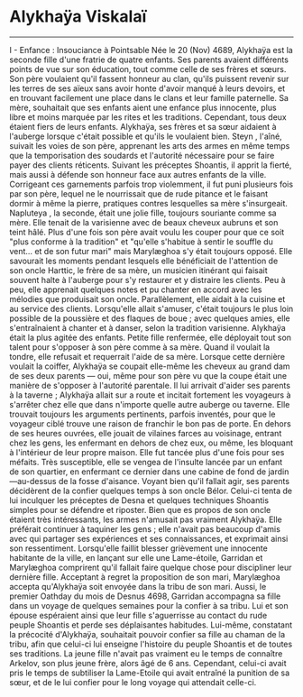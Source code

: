 # Alykhaÿa Viskalaï
---

I - Enfance : Insouciance à Pointsable
Née le 20 (Nov) 4689, Alykhaÿa est la seconde fille d'une fratrie de quatre enfants. Ses parents avaient différents points de vue sur son éducation, tout comme celle de ses frères et sœurs. Son père voulaient qu'il fassent honneur au clan, qu'ils puissent revenir sur les terres de ses aïeux sans avoir honte d'avoir manqué à leurs devoirs, et en trouvant facilement une place dans le clans et leur famille paternelle. Sa mère, souhaitait que ses enfants aient une enfance plus innocente, plus libre et moins marquée par les rites et les traditions. Cependant, tous deux étaient fiers de leurs enfants. Alykhaÿa, ses frères et sa sœur aidaient à l'auberge lorsque c'était possible et qu'ils le voulaient bien.
Steyn , l'aîné, suivait les voies de son père, apprenant les arts des armes en même temps que la temporisation des soudards et l'autorité nécessaire pour se faire payer des clients réticents. Suivant les préceptes Shoantis, il apprit la fierté, mais aussi à défende son honneur face aux autres enfants de la ville. Corrigeant ces garnements parfois trop violemment, il fut puni plusieurs fois par son père, lequel ne le nourrissait que de rude pitance et le faisant dormir à même la pierre, pratiques contres lesquelles sa mère s'insurgeait.
Napluteya , la seconde, était une jolie fille, toujours souriante comme sa mère. Elle tenait de la varisienne avec de beaux cheveux aubruns et son teint hâlé. Plus d'une fois son père avait voulu les couper pour que ce soit "plus conforme à la tradition" et "qu'elle s'habitue à sentir le souffle du vent… et de son futur mari" mais Marylæghoa s'y était toujours opposé. Elle savourait les moments pendant lesquels elle bénéficiait de l'attention de son oncle Harttic, le frère de sa mère, un musicien itinérant qui faisait souvent halte à l'auberge pour s'y restaurer et y distraire les clients. Peu à peu, elle apprenait quelques notes et pu chanter en accord avec les mélodies que produisait son oncle. Parallèlement, elle aidait à la cuisine et au service des clients. Lorsqu'elle allait s'amuser, c'était toujours le plus loin possible de la poussière et des flaques de boue ; avec quelques amies, elle s'entraînaient à chanter et à danser, selon la tradition varisienne.
Alykhaÿa était la plus agitée des enfants. Petite fille renfermée, elle déployait tout son talent pour s'opposer à son père comme à sa mère. Quand il voulait la tondre, elle refusait et requerrait l'aide de sa mère. Lorsque cette dernière voulait la coiffer, Alykhaÿa se coupait elle-même les cheveux au grand dam de ses deux parents — oui, même pour son père vu que la coupe était une manière de s'opposer à l'autorité parentale. Il lui arrivait d'aider ses parents à la taverne ; Alykhaÿa allait sur a route et incitait fortement les voyageurs à s'arrêter chez elle que dans n'importe quelle autre auberge ou taverne. Elle trouvait toujours les arguments pertinents, parfois inventés, pour que le voyageur ciblé trouve une raison de franchir le bon pas de porte. En dehors de ses heures ouvrées, elle jouait de vilaines farces au voisinage, entrant chez les gens, les enfermant en dehors de chez eux, ou même, les bloquant à l'intérieur de leur propre maison. Elle fut tancée plus d'une fois pour ses méfaits. Très susceptible, elle se vengea de l'insulte lancée par un enfant de son quartier, en enfermant ce dernier dans une cabine de fond de jardin —au-dessus de la fosse d'aisance. Voyant bien qu'il fallait agir, ses parents décidèrent de la confier quelques temps à son oncle Bélor. Celui-ci tenta de lui inculquer les préceptes de Desna et quelques techniques Shoantis simples pour se défendre et riposter. Bien que es propos de son oncle étaient très intéressants, les armes n'amusait pas vraiment Alykhaÿa. Elle préférait continuer à taquiner les gens ; elle n'avait pas beaucoup d'amis avec qui partager ses expériences et ses connaissances, et exprimait ainsi son ressentiment. Lorsqu'elle faillit blesser grièvement une innocente habitante de la ville, en lançant sur elle une Lame-étoile, Garridan et Marylæghoa comprirent qu'il fallait faire quelque chose pour discipliner leur dernière fille. Acceptant à regret la proposition de son mari, Marylæghoa accepta qu'Alykhaÿa soit envoyée dans la tribu de son mari.
Aussi, le premier Oathday du mois de Desnus 4698, Garridan accompagna sa fille dans un voyage de quelques semaines pour la confier à sa tribu. Lui et son épouse espéraient ainsi que leur fille s'aguerrisse au contact du rude peuple Shoantis et perde ses déplaisantes habitudes. Lui-même, constatant la précocité d'Alykhaÿa, souhaitait pouvoir confier sa fille au chaman de la tribu, afin que celui-ci lui enseigne l'histoire du peuple Shoantis et de toutes ses traditions. La jeune fille n'avait pas vraiment eu le temps de connaître Arkelov, son plus jeune frère, alors âgé de 6 ans. Cependant, celui-ci avait pris le temps de subtiliser la Lame-Etoile qui avait entraîné la punition de sa sœur, et de le lui confier pour le long voyage qui attendait celle-ci.
